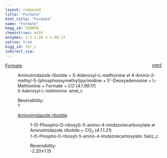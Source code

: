 ```yaml
---
layout: compound
title: "Formate"
html_title: "Formate"
name: "Formate"
kegg_id: C00058
chemistries: mth5
enzymes: 3.5.1.10 4.1.99.17
native: true
bigg_id: for_c
indirect_via:
---
```

<dl><dt class="rs-product"><a class="link-dark" data-bs-html="true" data-bs-title="KEGG: C00058" data-bs-toggle="tooltip" href="{{ site.url }}{{ site.baseurl }}/compounds/C00058">Formate</a><span style="float: right; max-width: 40%"><a class="link-dark opacity-50" href="{{ site.url }}{{ site.baseurl }}/chemistries/mth5" style="font-size: small; word-wrap: anywhere;">mth5</a></span></dt><dd><p>Aminoimidazole ribotide + S-Adenosyl-L-methionine ⇄ 4-Amino-2-methyl-5-(phosphooxymethyl)pyrimidine + 5'-Deoxyadenosine + L-Methionine + Formate + CO (<i>4.1.99.17</i>)<br/><span style="font-size: small;"><span data-bs-html="true" data-bs-title="KEGG: C00019" data-bs-toggle="tooltip">S-Adenosyl-L-methionine</span>: amet_c</span><br/><div class="reversibility_info">Reversibility: <div class="progress"><div aria-valuemax="100" aria-valuemin="0" aria-valuenow="0" class="progress-bar bg-light" role="progressbar" style="width: 100%"></div></div><span>?</span><div class="progress"><div aria-valuemax="10" aria-valuemin="0" aria-valuenow="0" class="progress-bar bg-light" role="progressbar" style="width: 100%"></div></div></div></p><dl><dt><a class="link-dark" data-bs-html="true" data-bs-title="KEGG: C03373" data-bs-toggle="tooltip" href="{{ site.url }}{{ site.baseurl }}/compounds/C03373">Aminoimidazole ribotide</a><span style="float: right; max-width: 40%"><a class="link-dark opacity-50" href="{{ site.url }}{{ site.baseurl }}/chemistries/None" style="font-size: small; word-wrap: anywhere;"></a></span></dt><dd><p>1-(5-Phospho-D-ribosyl)-5-amino-4-imidazolecarboxylate ⇄ Aminoimidazole ribotide + CO<sub>2</sub> (<i>4.1.1.21</i>)<br/><span style="font-size: small;"><span data-bs-html="true" data-bs-title="KEGG: C04751" data-bs-toggle="tooltip">1-(5-Phospho-D-ribosyl)-5-amino-4-imidazolecarboxylate</span>: 5aizc_c</span><br/><div class="reversibility_info">Reversibility: <div class="progress" style="flex-direction: row-reverse;"><div aria-valuemax="10" aria-valuemin="0" aria-valuenow="-2.1994797868360285" class="progress-bar bg-success" role="progressbar" style="width: 21.99%"></div><div aria-valuemax="10" aria-valuemin="0" aria-valuenow="-2.1994797868360285" class="progress-bar bg-warning" role="progressbar" style="width: 11.47%"></div></div><span>-2.20±1.15</span><div class="progress"><div aria-valuemax="10" aria-valuemin="0" aria-valuenow="-2.1994797868360285" class="progress-bar bg-danger" role="progressbar" style="width: 0%"></div></div></div></p><dl></dl></dd></dl></dd></dl>